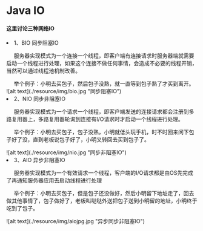 <h1>Java IO</h1>

<h4>这里讨论三种网络IO</h4>

  <li>1、BIO 同步阻塞IO</li>
         <p>&nbsp;&nbsp;&nbsp;&nbsp;&nbsp;服务器实现模式为一个连接一个线程，即客户端有连接请求时服务器端就需要启动一个线程进行处理，如果这个连接不做任何事情，会造成不必要的线程开销，当然可以通过线程池机制改善。</p>
         &nbsp;&nbsp;&nbsp;&nbsp;&nbsp;举个例子：小明去买包子，然后包子没熟，就一直等到包子熟了才买到离开。
     <br/>
![alt text](./resource/img/bio.jpg "同步阻塞IO")
   <li> 2、NIO 同步非阻塞IO</li>
  
  <p>&nbsp;&nbsp;&nbsp;&nbsp;&nbsp;服务器实现模式为一个请求一个线程，即客户端发送的连接请求都会注册到多路复用器上，多路复用器轮询到连接有I/O请求时才启动一个线程进行处理。</p>
  
  <p>&nbsp;&nbsp;&nbsp;&nbsp;&nbsp;举个例子：小明去买包子，包子没熟，小明就低头玩手机，时不时回来问下包子好了没，直到老板说包子好了，小明又转回去买到包子了。</p>
  ![alt text](./resource/img/nio.jpg "同步非阻塞IO")

  
  <li>3、AIO  异步非阻塞IO</li>
  
  <p>&nbsp;&nbsp;&nbsp;&nbsp;&nbsp;服务器实现模式为一个有效请求一个线程，客户端的I/O请求都是由OS先完成了再通知服务器应用去启动线程进行处理</p>
  
  <p>&nbsp;&nbsp;&nbsp;&nbsp;&nbsp;举个例子：小明去买包子，但是包子还没做好，然后小明留下地址走了，回去做其他事情了，包子做好了，老板叫哒哒外送把包子送到小明留的地址，小明终于吃到了包子。
  </p>
    ![alt text](./resource/img/aiojpg.jpg "异步同步非阻塞IO")
